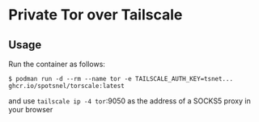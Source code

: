 Private Tor over Tailscale
==========================

## Usage 

Run the container as follows:
```
$ podman run -d --rm --name tor -e TAILSCALE_AUTH_KEY=tsnet... ghcr.io/spotsnel/torscale:latest
```

and use `tailscale ip -4 tor`:9050 as the address of a SOCKS5 proxy in your browser

